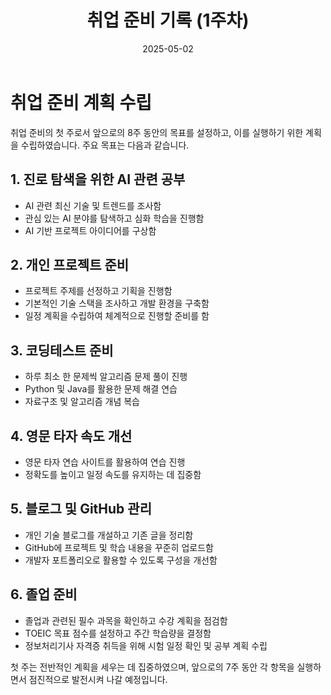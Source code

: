 ﻿---
title: "취업 준비 기록 (1주차)"
date: 2025-05-02
layout: post
categories: [취업준비]
tags: [AI, 코딩테스트, 졸업준비, 타자연습, 프로젝트, GitHub]
---

# 취업 준비 계획 수립

취업 준비의 첫 주로서 앞으로의 8주 동안의 목표를 설정하고, 이를 실행하기 위한 계획을 수립하였습니다. 주요 목표는 다음과 같습니다.

## 1. 진로 탐색을 위한 AI 관련 공부
- AI 관련 최신 기술 및 트렌드를 조사함
- 관심 있는 AI 분야를 탐색하고 심화 학습을 진행함
- AI 기반 프로젝트 아이디어를 구상함

## 2. 개인 프로젝트 준비
- 프로젝트 주제를 선정하고 기획을 진행함
- 기본적인 기술 스택을 조사하고 개발 환경을 구축함
- 일정 계획을 수립하여 체계적으로 진행할 준비를 함

## 3. 코딩테스트 준비
- 하루 최소 한 문제씩 알고리즘 문제 풀이 진행
- Python 및 Java를 활용한 문제 해결 연습
- 자료구조 및 알고리즘 개념 복습

## 4. 영문 타자 속도 개선
- 영문 타자 연습 사이트를 활용하여 연습 진행
- 정확도를 높이고 일정 속도를 유지하는 데 집중함

## 5. 블로그 및 GitHub 관리
- 개인 기술 블로그를 개설하고 기존 글을 정리함
- GitHub에 프로젝트 및 학습 내용을 꾸준히 업로드함
- 개발자 포트폴리오로 활용할 수 있도록 구성을 개선함

## 6. 졸업 준비
- 졸업과 관련된 필수 과목을 확인하고 수강 계획을 점검함
- TOEIC 목표 점수를 설정하고 주간 학습량을 결정함
- 정보처리기사 자격증 취득을 위해 시험 일정 확인 및 공부 계획 수립

첫 주는 전반적인 계획을 세우는 데 집중하였으며, 앞으로의 7주 동안 각 항목을 실행하면서 점진적으로 발전시켜 나갈 예정입니다.
